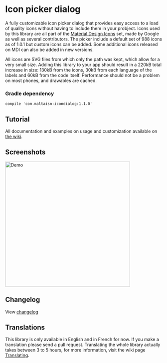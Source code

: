 # Icon picker dialog
A fully customizable icon picker dialog that provides easy access to a load of quality icons without having to include them in your probject. Icons used by this library are all part of the [Material Design Icons](https://github.com/Templarian/MaterialDesign) set, made by Google as well as several contributors. The picker include a default set of 988 icons as of 1.0.1 but custom icons can be added. Some additional icons released on MDI can also be added in new versions.

All icons are SVG files from which only the path was kept, which allow for a very small size. Adding this library to your app should result in a 220kB total increase in size: 130kB from the icons, 30kB from each language of the labels and 60kB from the code itself. Performance should not be a problem on most phones, and drawables are cached.

### Gradle dependency
`compile 'com.maltaisn:icondialog:1.1.0'`

## Tutorial
All documentation and examples on usage and customization available on [the wiki](https://github.com/maltaisn/icondialoglib/wiki).

## Screenshots
<img src="screenshots/demo.gif" alt="Demo" width="400px"/>

## Changelog
View [changelog](https://github.com/maltaisn/icondialoglib/blob/master/CHANGELOG.md)

## Translations
This library is only available in English and in French for now. If you make a translation please send a pull request. Translating the whole library actually takes between 3 to 5 hours, for more information, visit the wiki page [Translating](https://github.com/maltaisn/icondialoglib/wiki/Translating).

